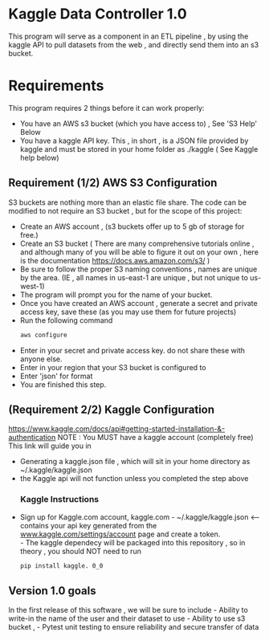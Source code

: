# Kaggle Data Controller 1.0
This program will serve as a component in an ETL pipeline , by using the kaggle API to pull datasets from the web , and directly send them into an s3 bucket.

# Requirements 
This program requires 2 things before it can work properly:
- You have an AWS s3 bucket (which you have access to) , See 'S3 Help' Below
- You have a kaggle API key. This , in short , is a JSON file provided by kaggle and must be stored in your
  home folder as ./kaggle ( See Kaggle help below)

## Requirement (1/2) AWS S3 Configuration 
S3 buckets are nothing more than an elastic file share. The code can be modified to not require an S3 bucket , but for the scope of this project: 
- Create an AWS account , (s3 buckets offer up to 5 gb of storage for free.) 
- Create an S3 bucket ( There are many comprehensive tutorials online , and although many of you will be able to figure it out on your own , here is the
 documentation https://docs.aws.amazon.com/s3/ ) 
- Be sure to follow the proper S3 naming conventions , names are unique by the area. (IE , all names in us-east-1 are unique , but not unique to us-west-1) 
- The program will prompt you for the name of your bucket. 
- Once you have created an AWS account , generate a secret and private access key, save these (as you may use them for future projects) 
- Run the following command  
    ```bash 
    aws configure
    ```
- Enter in your secret and private access key. do not share these with anyone else. 
- Enter in your region that your S3 bucket is configured to 
- Enter 'json' for format 
- You are finished this step. 
## (Requirement 2/2) Kaggle Configuration
https://www.kaggle.com/docs/api#getting-started-installation-&-authentication
NOTE : You MUST have a kaggle account (completely free)
This link will guide you in 
- Generating a kaggle.json file , which will sit in your home directory as ~/.kaggle/kaggle.json 
- the Kaggle api will not function unless you completed the step above 
    ###  Kaggle Instructions   
- Sign up for Kaggle.com account, kaggle.com 
        - ~/.kaggle/kaggle.json  <-- contains your api key generated from the www.kaggle.com/settings/account page and create a token.  
        - The kaggle dependecy will be packaged into this repository , so in theory , you should NOT need to run  
    ```bash
    pip install kaggle. 0_0
    ```       
## Version 1.0 goals
In the first release of this software , we will be sure to include
    - Ability to write-in the name of the user and their dataset to use
    - Ability to use s3 bucket ,
    - Pytest unit testing to ensure reliability and secure transfer of data
